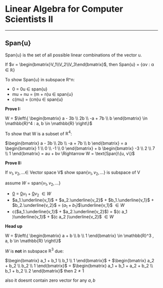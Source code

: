 # Linear Algebra for Computer Scientists II


<hr>

## Span{u}

Span{u} is the set of all possible linear combinations of the vector u.

If $v = \begin{bmatrix}V_1\\V_2\\V_3\end{bmatrix}$, then Span{u} = {αv : α ∈ ℝ}

To show Span{u} in subspace R^n:

- 0 = 0u ∈ span{u}
- mu + nu = (m + n)u ∈ span{u}
- c(mu) = (cm)u ∈ span{u}

**Prove I:**

W = $\left\{ \begin{bmatrix} a - 3b \\ 2b \\ -a + 7b \\ b \end{bmatrix} \in \mathbb{R}^4 : a, b \in \mathbb{R} \right\}$

To show that W is a subset of $\mathbb{R}^4$:

$\begin{bmatrix} a - 3b \\ 2b \\ -a + 7b \\ b \end{bmatrix} = a \begin{bmatrix} 1 \\ 0 \\ -1 \\ 0 \end{bmatrix} + b \begin{bmatrix} -3 \\ 2 \\ 7 \\ 1 \end{bmatrix} = au + bv \Rightarrow W = \text{Span}\{u, v\}$

**Prove II:**

If $v_1, v_2,... \in$ Vector space V$ show span{$v_1, v_2,..$.} is subspace of V

assume $W$ = span{$v_1, v_2,..$.}

- <ins>0</ins> = <ins>0</ins>$v_1$ + <ins>0</ins>$v_2$ $\in W$
- $a_1.\underline{v_1}$ + $a_2.\underline{v_2}$ + $b_1.\underline{v_1}$ + $b_2.\underline{v_2}$ = ($a_1 + b_1$)$\underline{v_1}$ $\in W$
- c($a_1.\underline{v_1}$ + $a_2.\underline{v_2}$) = $(c a_1 )\underline{v_1}$ + $(c a_2 )\underline{v_2}$ $\in W$

**Head up**

W = $\left\{ \begin{bmatrix} a + b \\ b \\ 1 \end{bmatrix} \in \mathbb{R}^3 , a, b \in \mathbb{R} \right\}$

$W$ is **not** in subspace $\mathbb{R}^3$ due:

$\begin{bmatrix} a_1 + b_1 \\ b_1 \\ 1 \end{bmatrix}$ + $\begin{bmatrix} a_2 + b_2 \\ b_2 \\ 1 \end{bmatrix}$ = $\begin{bmatrix} a_1 + b_1 + a_2 + b_2 \\ b_1 + b_2 \\ 2 \end{bmatrix}$  then $2 \neq 1$

also it doesnt contain zero vector for any $a, b$
